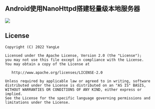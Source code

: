 ## Android使用NanoHttpd搭建轻量级本地服务器

[![](https://img.shields.io/badge/APK%20download-5.06M-green.svg)](https://github.com/alidili/Demos/raw/master/NanoHttpdDemo/NanaHttpdDemo.apk)

## License

```
Copyright (C) 2022 YangLe

Licensed under the Apache License, Version 2.0 (the "License");
you may not use this file except in compliance with the License.
You may obtain a copy of the License at

   http://www.apache.org/licenses/LICENSE-2.0

Unless required by applicable law or agreed to in writing, software
distributed under the License is distributed on an "AS IS" BASIS,
WITHOUT WARRANTIES OR CONDITIONS OF ANY KIND, either express or implied.
See the License for the specific language governing permissions and
limitations under the License.
```
